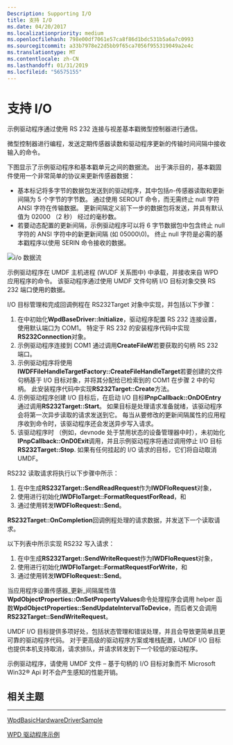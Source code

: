 ```yaml
---
Description: Supporting I/O
title: 支持 I/O
ms.date: 04/20/2017
ms.localizationpriority: medium
ms.openlocfilehash: 798e00df7061e57ca8f86d1bdc531b5a6a7c0993
ms.sourcegitcommit: a33b7978e22d5bb9f65ca7056f955319049a2e4c
ms.translationtype: MT
ms.contentlocale: zh-CN
ms.lasthandoff: 01/31/2019
ms.locfileid: "56575155"
---
```

# <a name="supporting-io"></a>支持 I/O


示例驱动程序通过使用 RS 232 连接与视差基本戳微型控制器进行通信。

微型控制器进行编程，发送定期传感器读数和驱动程序更新的传输时间间隔中接收输入的命令。

下图显示了示例驱动程序和基本戳单元之间的数据流。 出于演示目的，基本戳固件使用一个非常简单的协议来更新传感器数据：

-   基本标记将多字节的数据包发送到的驱动程序，其中包括*n*-传感器读取和更新间隔为 5 个字节的字节数。 通过使用 SEROUT 命令，而无需终止 null 字符 ANSI 字符在传输数据。 更新间隔定义前下一步的数据包将发送，并具有默认值为 02000 （2 秒） 经过的毫秒数。
-   若要动态配置的更新间隔，示例驱动程序可以将 6 字节数据包中包含终止 null 字符的 ANSI 字符中的新更新间隔 (如 05000\\0)。 终止 null 字符是必需的基本戳程序以使用 SERIN 命令接收的数据。

![i/o 数据流](images/wpd_overview_new.png)

示例驱动程序在 UMDF 主机进程 (WUDF 关系图中) 中承载，并接收来自 WPD 应用程序的命令。 该驱动程序通过使用 UMDF 文件句柄 I/O 目标对象交换 RS 232 端口使用的数据。

I/O 目标管理和完成回调例程在 RS232Target 对象中实现，并包括以下步骤：

1.  在中初始化**WpdBaseDriver::Initialize**，驱动程序配置 RS 232 连接设置，使用默认端口为 COM1。 特定于 RS 232 的安装程序代码中实现**RS232Connection**对象。
2.  示例驱动程序连接到 COM1 通过调用**CreateFileW**若要获取的句柄 RS 232 端口。
3.  示例驱动程序将使用**IWDFFileHandleTargetFactory::CreateFileHandleTarget**若要创建的文件句柄基于 I/O 目标对象，并将其分配给已检索到的 COM1 在步骤 2 中的句柄。 此安装程序代码中实现**RS232Target::Create**方法。
4.  示例驱动程序创建 I/O 目标后，在启动 I/O 目标**IPnpCallback::OnDOEntry**通过调用**RS232Target::Start**。 如果目标是处理请求准备就绪，该驱动程序会将第一次异步读取的请求发送到它。 每当从要修改的更新间隔属性的应用程序收到命令时，该驱动程序还会发送异步写入请求。
5.  该驱动程序时 （例如，devnode 处于禁用状态的设备管理器中时），未初始化**IPnpCallback::OnD0Exit**调用，并且示例驱动程序将通过调用停止 I/O 目标**RS232Target::Stop**. 如果有任何挂起的 I/O 请求的目标，它们将自动取消 UMDF。

RS232 读取请求将执行以下步骤中所示：

1.  在中生成**RS232Target::SendReadRequest**作为**IWDFIoRequest**对象，
2.  使用进行初始化**IWDFIoTarget::FormatRequestForRead**，和
3.  通过使用转发**IWDFIoRequest::Send**。

**RS232Target::OnCompletion**回调例程处理的请求数据，并发送下一个读取请求。

以下列表中所示实现 RS232 写入请求：

1.  在中生成**RS232Target::SendWriteRequest**作为**IWDFIoRequest**对象，
2.  使用进行初始化**IWDFIoTarget::FormatRequestForWrite**，和
3.  通过使用转发**IWDFIoRequest::Send**。

当应用程序设置传感器\_更新\_间隔属性值**WpdObjectProperties::OnSetPropertyValues**命令处理程序会调用 helper 函数**WpdObjectProperties::SendUpdateIntervalToDevice**，而后者又会调用**RS232Target::SendWriteRequest**。

UMDF I/O 目标提供多项好处，包括状态管理和错误处理，并且会导致更简单且更可靠的驱动程序代码。 对于更高级的驱动程序方案或堆栈配置，UMDF I/O 目标也提供本机支持取消，请求排队，并请求转发到下一个较低的驱动程序。

示例驱动程序，请使用 UMDF 文件 – 基于句柄的 I/O 目标对象而不 Microsoft Win32® Api 时不会产生感知的性能开销。

## <a name="span-idrelatedtopicsspanrelated-topics"></a><span id="related_topics"></span>相关主题


****
[WpdBasicHardwareDriverSample](the-wpdbasichardwaredriver-sample.md)

[WPD 驱动程序示例](the-wpd-driver-samples.md)

 

 





